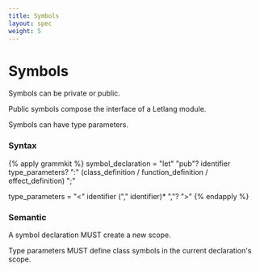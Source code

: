 ```yaml
---
title: Symbols
layout: spec
weight: 5
---
```


# Symbols

Symbols can be private or public.

Public symbols compose the interface of a Letlang module.

Symbols can have type parameters.

### Syntax

{% apply grammkit %}
symbol_declaration
  = "let" "pub"? identifier type_parameters? ":"
  (class_definition / function_definition / effect_definition) ";"

type_parameters = "<" identifier ("," identifier)* ","? ">"
{% endapply %}


### Semantic

A symbol declaration MUST create a new scope.

Type parameters MUST define class symbols in the current declaration's scope.
